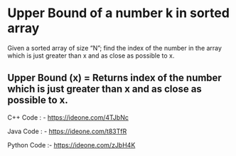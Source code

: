 # Upper Bound of a number k in sorted array

Given a sorted array of size “N”; find the index of the number in the array which is just greater than x and as close as possible to x.

## Upper Bound (x) = Returns index of the number which is just greater than x and as close as possible to x.

C++ Code : - https://ideone.com/4TJbNc 

Java Code : - https://ideone.com/t83TfR 

Python Code :- https://ideone.com/zJbH4K
